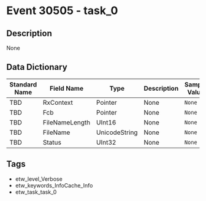 # Event 30505 - task_0

## Description
None

## Data Dictionary
|Standard Name|Field Name|Type|Description|Sample Value|
|---|---|---|---|---|
|TBD|RxContext|Pointer|None|`None`|
|TBD|Fcb|Pointer|None|`None`|
|TBD|FileNameLength|UInt16|None|`None`|
|TBD|FileName|UnicodeString|None|`None`|
|TBD|Status|UInt32|None|`None`|

## Tags
* etw_level_Verbose
* etw_keywords_InfoCache_Info
* etw_task_task_0